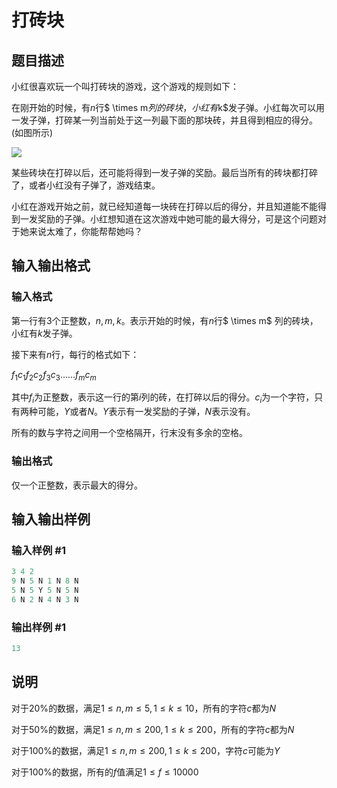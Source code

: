 # 打砖块

## 题目描述

小红很喜欢玩一个叫打砖块的游戏，这个游戏的规则如下：

在刚开始的时候，有$n$行$ \times m$列的砖块，小红有$k$发子弹。小红每次可以用一发子弹，打碎某一列当前处于这一列最下面的那块砖，并且得到相应的得分。(如图所示)

![](https://cdn.luogu.com.cn/upload/pic/45.png)

某些砖块在打碎以后，还可能将得到一发子弹的奖励。最后当所有的砖块都打碎了，或者小红没有子弹了，游戏结束。

小红在游戏开始之前，就已经知道每一块砖在打碎以后的得分，并且知道能不能得到一发奖励的子弹。小红想知道在这次游戏中她可能的最大得分，可是这个问题对于她来说太难了，你能帮帮她吗？

## 输入输出格式

### 输入格式

第一行有$3$个正整数，$n,m,k$。表示开始的时候，有$n$行$ \times m$ 列的砖块，小红有$k$发子弹。

接下来有$n$行，每行的格式如下：

$f_1 c_1 f_2 c_2 f_3 c_3 …… f_m c_m$

其中$f_i$为正整数，表示这一行的第$i$列的砖，在打碎以后的得分。$c_i$为一个字符，只有两种可能，$Y$或者$N$。$Y$表示有一发奖励的子弹，$N$表示没有。

所有的数与字符之间用一个空格隔开，行末没有多余的空格。

### 输出格式

仅一个正整数，表示最大的得分。

## 输入输出样例

### 输入样例 #1

```cpp
3 4 2
9 N 5 N 1 N 8 N
5 N 5 Y 5 N 5 N
6 N 2 N 4 N 3 N
```


### 输出样例 #1

```cpp
13
```


## 说明

对于$20\%$的数据，满足$1 \le n,m \le 5,1 \le k \le 10$，所有的字符$c$都为$N$

对于$50\%$的数据，满足$1 \le n,m \le 200,1 \le k \le 200$，所有的字符$c$都为$N$

对于$100\%$的数据，满足$1 \le n,m \le 200,1 \le k \le 200$，字符$c$可能为$Y$

对于$100\%$的数据，所有的$f$值满足$1 \le f \le 10000$

